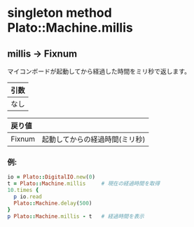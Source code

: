 # singleton method Plato::Machine.millis

## millis -> Fixnum

マイコンボードが起動してから経過した時間をミリ秒で返します。  

|引数|
|:--|
|なし|

|戻り値||
|:--|:--|
|Fixnum|起動してからの経過時間(ミリ秒)|

### 例:
```Ruby
io = Plato::DigitalIO.new(0)
t = Plato::Machine.millis     # 現在の経過時間を取得
10.times {
  p io.read
  Plato::Machine.delay(500)
}
p Plato::Machine.millis - t   # 経過時間を表示
```
